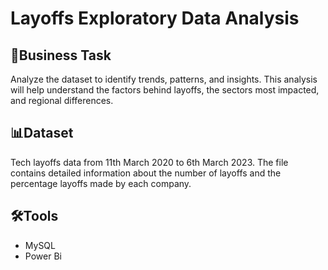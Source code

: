 # Layoffs Exploratory Data Analysis
## 💼Business Task
Analyze the dataset to identify trends, patterns, and insights. This analysis will help understand the factors behind layoffs, the sectors most impacted, and regional differences.
## 📊Dataset
Tech layoffs data from 11th March 2020 to 6th March 2023. The file contains detailed information about the number of layoffs and the percentage layoffs made by each company.
## 🛠️Tools
- MySQL
- Power Bi

